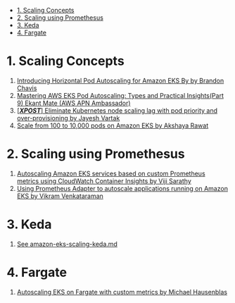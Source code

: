 
<!-- TOC -->

- [1. Scaling Concepts](#1-scaling-concepts)
- [2. Scaling using Promethesus](#2-scaling-using-promethesus)
- [3. Keda](#3-keda)
- [4. Fargate](#4-fargate)

<!-- /TOC -->

# 1. Scaling Concepts

1. [Introducing Horizontal Pod Autoscaling for Amazon EKS By by Brandon Chavis ](https://aws.amazon.com/blogs/opensource/horizontal-pod-autoscaling-eks/)
1. [Mastering AWS EKS Pod Autoscaling: Types and Practical Insights(Part 9) Ekant Mate (AWS APN Ambassador)](https://aws.plainenglish.io/mastering-aws-eks-pod-autoscaling-types-and-practical-insights-part-9-4d442ad1fbed)
1. [[_**XPOST**_] Eliminate Kubernetes node scaling lag with pod priority and over-provisioning by Jayesh Vartak](https://aws.amazon.com/blogs/containers/eliminate-kubernetes-node-scaling-lag-with-pod-priority-and-over-provisioning/)
1. [Scale from 100 to 10,000 pods on Amazon EKS by Akshaya Rawat](https://aws.amazon.com/blogs/containers/scale-from-100-to-10000-pods-on-amazon-eks/)

# 2. Scaling using Promethesus

1. [Autoscaling Amazon EKS services based on custom Prometheus metrics using CloudWatch Container Insights by Viji Sarathy](https://aws.amazon.com/blogs/containers/autoscaling-amazon-eks-services-based-on-custom-prometheus-metrics-using-cloudwatch-container-insights/)
1. [Using Prometheus Adapter to autoscale applications running on Amazon EKS by Vikram Venkataraman ](https://aws.amazon.com/blogs/mt/automated-scaling-of-applications-running-on-eks-using-custom-metric-collected-by-amazon-prometheus-using-prometheus-adapter/)

# 3. Keda

1. [See amazon-eks-scaling-keda.md](./amazon-eks-scaling-keda.md)

# 4. Fargate

1. [Autoscaling EKS on Fargate with custom metrics by Michael Hausenblas](https://aws.amazon.com/blogs/containers/autoscaling-eks-on-fargate-with-custom-metrics/)
